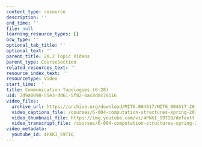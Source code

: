 ```yaml
---
content_type: resource
description: ''
end_time: ''
file: null
learning_resource_types: []
ocw_type: ''
optional_tab_title: ''
optional_text: ''
parent_title: 20.2 Topic Videos
parent_type: CourseSection
related_resources_text: ''
resource_index_text: ''
resourcetype: Video
start_time: ''
title: Communication Topologies (6:28)
uid: 2d9a0090-55e3-dd61-5f82-0ac8d0c76116
video_files:
  archive_url: https://archive.org/download/MIT6.004S17/MIT6_004S17_20-02-06_300k.mp4
  video_captions_file: /courses/6-004-computation-structures-spring-2017/6468b9e019d052b4a110598a6d0ae445_4PkKI_S9TIQ.vtt
  video_thumbnail_file: https://img.youtube.com/vi/4PkKI_S9TIQ/default.jpg
  video_transcript_file: /courses/6-004-computation-structures-spring-2017/df44b2ec99aea7543139ed7c3a445063_4PkKI_S9TIQ.pdf
video_metadata:
  youtube_id: 4PkKI_S9TIQ
---
```

